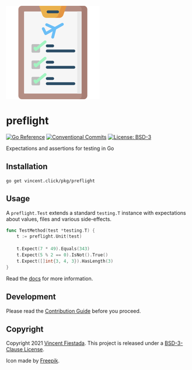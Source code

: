 ![](./icon.svg)

# preflight

[![Go Reference](https://img.shields.io/badge/reference-007d9c.svg?labelColor=16161b&logo=go&logoColor=white)](https://pkg.go.dev/vincent.click/pkg/preflight?tab=doc)
[![Conventional Commits](https://img.shields.io/badge/commits-conventional-0047ab.svg?labelColor=16161b)](https://conventionalcommits.org)
[![License: BSD-3](https://img.shields.io/github/license/vncntx/preflight.svg?labelColor=16161b&color=0047ab)](./LICENSE)

Expectations and assertions for testing in Go

## Installation

```
go get vincent.click/pkg/preflight
```

## Usage

A `preflight.Test` extends a standard `testing.T` instance with expectations about values, files and various side-effects.

```go
func TestMethod(test *testing.T) {
    t := preflight.Unit(test)

    t.Expect(7 * 49).Equals(343)
    t.Expect(5 % 2 == 0).IsNot().True()
    t.Expect([]int{3, 4, 3}).HasLength(3)
}
```

Read the [docs](https://pkg.go.dev/vincent.click/pkg/preflight) for more information.

## Development

Please read the [Contribution Guide](./CONTRIBUTING.md) before you proceed.

## Copyright

Copyright 2021 [Vincent Fiestada](mailto:vincent@vincent.click). This project is released under a [BSD-3-Clause License](./LICENSE).

Icon made by [Freepik](http://www.freepik.com/).
